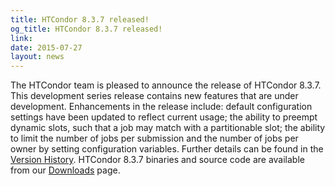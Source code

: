 ```yaml
---
title: HTCondor 8.3.7 released!
og_title: HTCondor 8.3.7 released!
link: 
date: 2015-07-27
layout: news
---
```


The HTCondor team is pleased to announce the release of HTCondor 8.3.7. This development series release contains new features that are under development.  Enhancements in the release include: default configuration settings have been updated to reflect current usage; the ability to preempt dynamic slots, such that a job may match with a partitionable slot; the ability to limit the number of jobs per submission and the number of jobs per owner by setting configuration variables.  Further details can be found in the <a href="manual/v8.3.7/10_3Development_Release.html">Version History</a>. HTCondor 8.3.7 binaries and source code are available from our <a href="downloads/">Downloads</a> page. 
